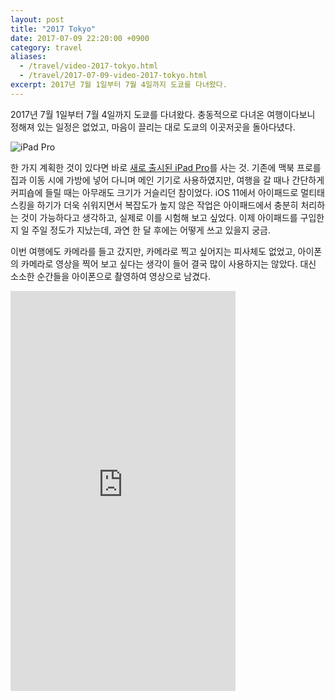 ```yaml
---
layout: post
title: "2017 Tokyo"
date: 2017-07-09 22:20:00 +0900
category: travel
aliases:
  - /travel/video-2017-tokyo.html
  - /travel/2017-07-09-video-2017-tokyo.html
excerpt: 2017년 7월 1일부터 7월 4일까지 도쿄를 다녀왔다.
---
```


2017년 7월 1일부터 7월 4일까지 도쿄를 다녀왔다. 충동적으로 다녀온 여행이다보니 정해져 있는 일정은 없었고, 마음이 끌리는 대로 도쿄의 이곳저곳을 돌아다녔다.

![][image-1]

한 가지 계획한 것이 있다면 바로 [새로 출시된 iPad Pro][1]를 사는 것. 기존에 맥북 프로를 집과 이동 시에 가방에 넣어 다니며 메인 기기로 사용하였지만, 여행을 갈 때나 간단하게 커피숍에 들릴 때는 아무래도 크기가 거슬리던 참이었다. iOS 11에서 아이패드로 멀티태스킹을 하기가 더욱 쉬워지면서 복잡도가 높지 않은 작업은 아이패드에서 충분히 처리하는 것이 가능하다고 생각하고, 실제로 이를 시험해 보고 싶었다. 이제 아이패드를 구입한 지 일 주일 정도가 지났는데, 과연 한 달 후에는 어떻게 쓰고 있을지 궁금.

이번 여행에도 카메라를 들고 갔지만, 카메라로 찍고 싶어지는 피사체도 없었고, 아이폰의 카메라로 영상을 찍어 보고 싶다는 생각이 들어 결국 많이 사용하지는 않았다. 대신 소소한 순간들을 아이폰으로 촬영하여 영상으로 남겼다.

[1]:	https://www.apple.com/kr/newsroom/2017/06/ipad-pro-10-5-and-12-9-inch-models-introduces-worlds-most-advanced-display-breakthrough-performance/

[image-1]:	https://simplist.cdn.sapbox.me/2017-07-09-ipad-pro.jpg "iPad Pro"

<iframe src="https://player.vimeo.com/video/224811574?color=ef5350&portrait=0" width="360" height="640" frameborder="0" webkitallowfullscreen mozallowfullscreen allowfullscreen></iframe>